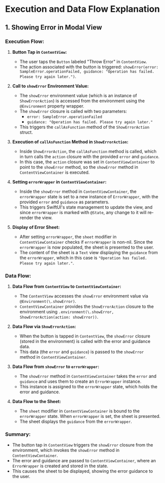 
# Execution and Data Flow Explanation

## 1. Showing Error in Modal View

### **Execution Flow:**

1. **Button Tap in `ContentView`:**
   - The user taps the `Button` labeled "Throw Error" in `ContentView`.
   - The action associated with the button is triggered: `showError(error: SampleError.operationFailed, guidance: "Operation has failed. Please try again later.")`.

2. **Call to `showError` Environment Value:**
   - The `showError` environment value (which is an instance of `ShowErrorAction`) is accessed from the environment using the `@Environment` property wrapper.
   - The `showError` closure is called with two parameters: 
     - `error: SampleError.operationFailed`
     - `guidance: "Operation has failed. Please try again later."`
   - This triggers the `callAsFunction` method of the `ShowErrorAction` struct.

3. **Execution of `callAsFunction` Method in `ShowErrorAction`:**
   - Inside `ShowErrorAction`, the `callAsFunction` method is called, which in turn calls the `action` closure with the provided `error` and `guidance`.
   - In this case, the `action` closure was set in `ContentViewContainer` to point to the `showError` method, so the `showError` method in `ContentViewContainer` is executed.

4. **Setting `errorWrapper` in `ContentViewContainer`:**
   - Inside the `showError` method in `ContentViewContainer`, the `errorWrapper` state is set to a new instance of `ErrorWrapper`, with the provided `error` and `guidance` as parameters.
   - This triggers SwiftUI's state management to update the view, and since `errorWrapper` is marked with `@State`, any change to it will re-render the view.

5. **Display of Error Sheet:**
   - After setting `errorWrapper`, the `sheet` modifier in `ContentViewContainer` checks if `errorWrapper` is non-nil. Since the `errorWrapper` is now populated, the sheet is presented to the user.
   - The content of the sheet is a `Text` view displaying the `guidance` from the `errorWrapper`, which in this case is `"Operation has failed. Please try again later."`.

### **Data Flow:**

1. **Data Flow from `ContentView` to `ContentViewContainer`:**
   - The `ContentView` accesses the `showError` environment value via `@Environment(\.showError)`.
   - `ContentViewContainer` provides the `ShowErrorAction` closure to the environment using `.environment(\.showError, ShowErrorAction(action: showError))`.

2. **Data Flow via `ShowErrorAction`:**
   - When the button is tapped in `ContentView`, the `showError` closure (stored in the environment) is called with the error and guidance data.
   - This data (the `error` and `guidance`) is passed to the `showError` method in `ContentViewContainer`.

3. **Data Flow from `showError` to `errorWrapper`:**
   - The `showError` method in `ContentViewContainer` takes the `error` and `guidance` and uses them to create an `ErrorWrapper` instance.
   - This instance is assigned to the `errorWrapper` state, which holds the error and guidance.

4. **Data Flow to the Sheet:**
   - The `sheet` modifier in `ContentViewContainer` is bound to the `errorWrapper` state. When `errorWrapper` is set, the sheet is presented.
   - The sheet displays the `guidance` from the `errorWrapper`.

### **Summary:**
- The button tap in `ContentView` triggers the `showError` closure from the environment, which invokes the `showError` method in `ContentViewContainer`.
- The error and guidance are passed to `ContentViewContainer`, where an `ErrorWrapper` is created and stored in the state.
- This causes the sheet to be displayed, showing the error guidance to the user.
